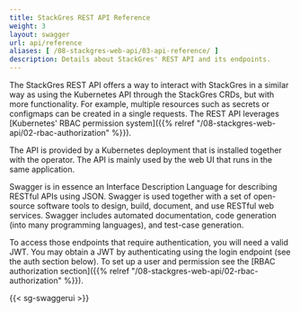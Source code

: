 ```yaml
---
title: StackGres REST API Reference
weight: 3
layout: swagger
url: api/reference
aliases: [ /08-stackgres-web-api/03-api-reference/ ]
description: Details about StackGres' REST API and its endpoints.
---
```


The StackGres REST API offers a way to interact with StackGres in a similar way as using the Kubernetes API through the StackGres CRDs, but with more functionality.
For example, multiple resources such as secrets or configmaps can be created in a single requests.
The REST API leverages [Kubernetes' RBAC permission system]({{% relref "/08-stackgres-web-api/02-rbac-authorization" %}}).

The API is provided by a Kubernetes deployment that is installed together with the operator.
The API is mainly used by the web UI that runs in the same application.

Swagger is in essence an Interface Description Language for describing RESTful APIs using JSON.
Swagger is used together with a set of open-source software tools to design, build, document, and use RESTful web services.
Swagger includes automated documentation, code generation (into many programming languages), and test-case generation.

To access those endpoints that require authentication, you will need a valid JWT.
You may obtain a JWT by authenticating using the login endpoint (see the auth section below).
To set up a user and permission see the [RBAC authorization section]({{% relref "/08-stackgres-web-api/02-rbac-authorization" %}}).

{{< sg-swaggerui >}}
